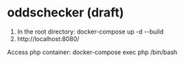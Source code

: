 # oddschecker (draft)

1. In the root directory: docker-compose up -d --build
2. http://localhost:8080/

Access php container: docker-compose exec php /bin/bash
